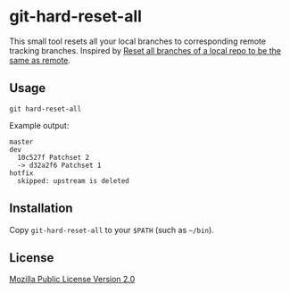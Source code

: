 # git-hard-reset-all

This small tool resets all your local branches to corresponding remote tracking branches.
Inspired by [Reset all branches of a local repo to be the same as remote](https://stackoverflow.com/questions/36019381/reset-all-branches-of-a-local-repo-to-be-the-same-as-remote).

## Usage

```
git hard-reset-all
```

Example output:

```
master
dev
  10c527f Patchset 2
  -> d32a2f6 Patchset 1
hotfix
  skipped: upstream is deleted
```

## Installation

Copy `git-hard-reset-all` to your `$PATH` (such as `~/bin`).

## License

[Mozilla Public License Version 2.0](https://www.mozilla.org/en-US/MPL/2.0/)
